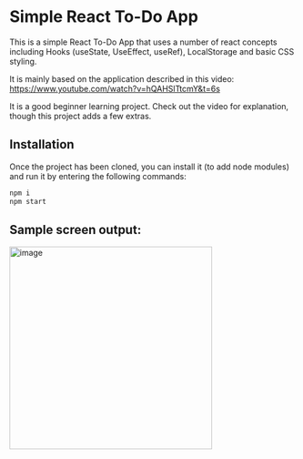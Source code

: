 # Simple React To-Do App

This is a simple React To-Do App that uses a number of react concepts including Hooks (useState, UseEffect, useRef), LocalStorage and basic CSS styling.

It is mainly based on the application described in this video: https://www.youtube.com/watch?v=hQAHSlTtcmY&t=6s

It is a good beginner learning project. Check out the video for explanation, though this project adds a few extras.

## Installation 

Once the project has been cloned, you can install it (to add node modules) and run it by entering the following commands:

```sh
npm i
npm start
```

## Sample screen output:

<img width="356" alt="image" src="https://user-images.githubusercontent.com/38525955/219486769-3f426bde-0345-44f3-9f22-a35910291971.png">

